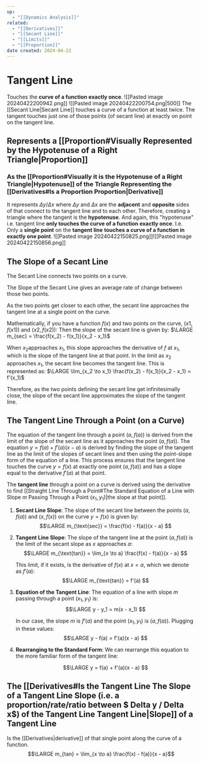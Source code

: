 ```yaml
---
up:
  - "[[Dynamics Analysis]]"
related:
  - "[[Derivatives]]"
  - "[[Secant Line]]"
  - "[[Limits]]"
  - "[[Proportion]]"
date created: 2024-04-22
---
```

# Tangent Line
Touches the **curve of a function** **exactly once**.
![[Pasted image 20240422200942.png]]
![[Pasted image 20240422200754.png|500]]
The [[Secant Line|Secant Line]] touches a curve of a function at least twice. 
	The tangent touches just one of those points (of secant line) at exactly on point on the tangent line.
## Represents a [[Proportion#Visually Represented by the Hypotenuse of a Right Triangle|Proportion]]
### As the [[Proportion#Visually it is the Hypotenuse of a Right Triangle|Hypotenuse]] of the Triangle Representing the [[Derivatives#Is a Proportion Proportion|Derivative]] 
It represents $\Delta y / \Delta x$ where $\Delta y$ and $\Delta x$ are the **adjacent** and **opposite** sides of that connect to the tangent line and to each other.
Therefore, creating a triangle where the tangent is the **hypotenuse**. 
	And again, this "hypotenuse" i.e. tangent line **only touches the curve of a function exactly once**.
		I.e. Only a **single point** on the **tangent line** **touches a curve of a function in exactly one point**.
![[Pasted image 20240422150825.png]]![[Pasted image 20240422150856.png]]
## The Slope of a Secant Line 
The Secant Line connects two points on a curve.

The Slope of the Secant Line gives an average rate of change between those two points.

As the two points get closer to each other, the secant line approaches the tangent line at a single point on the curve.

Mathematically, if you have a function $f(x)$ and two points on the curve, $(x1,f(x1))$ and $(x2,f(x2))$:
	Then the slope of the secant line is given by:
		$\LARGE m_{sec} = \frac{f(x_2) - f(x_1)}{x_2 - x_1}$

When $x_2$​ approaches $x_1$​, this slope approaches the derivative of $f$ at $x_1$, which is the slope of the tangent line at that point.
	In the limit as $x_2$ approaches $x_1$​, the secant line becomes the tangent line. 
		This is represented as:
			$\LARGE \lim_{x_2 \to x_1} \frac{f(x_2) - f(x_1)}{x_2 - x_1} = f'(x_1)$

Therefore, as the two points defining the secant line get infinitesimally close, the slope of the secant line approximates the slope of the tangent line.
## The Tangent Line Through a Point (on a Curve)
The equation of the tangent line through a point $(a, f(a))$ is derived from the limit of the slope of the secant line as it approaches the point $(a, f(a))$. 
	The equation $y = f(a) + f'(a)(x - a)$ is derived by finding the slope of the tangent line as the limit of the slopes of secant lines and then using the point-slope form of the equation of a line. 
		This process ensures that the tangent line touches the curve $y = f(x)$ at exactly one point $(a, f(a))$ and has a slope equal to the derivative $f'(a)$ at that point.

The **tangent line** through a point on a curve is derived using the derivative to find [[Straight Line Through a Point#The Standard Equation of a Line with Slope $m$ Passing Through a Point $(x_1, y_1)$|the slope at that point]].

1. **Secant Line Slope**:
   The slope of the secant line between the points $(a, f(a))$ and $(x, f(x))$ on the curve $y = f(x)$ is given by:
   $$\LARGE
   m_{\text{sec}} = \frac{f(x) - f(a)}{x - a}
   $$

2. **Tangent Line Slope**:
   The slope of the tangent line at the point $(a, f(a))$ is the limit of the secant slope as $x$ approaches $a$:
   $$\LARGE
   m_{\text{tan}} = \lim_{x \to a} \frac{f(x) - f(a)}{x - a}
   $$

   This limit, if it exists, is the derivative of $f(x)$ at $x = a$, which we denote as $f'(a)$:
   $$\LARGE
   m_{\text{tan}} = f'(a)
   $$

3. **Equation of the Tangent Line**:
   The equation of a line with slope $m$ passing through a point $(x_1, y_1)$ is:
   $$\LARGE
   y - y_1 = m(x - x_1)
   $$

   In our case, the slope $m$ is $f'(a)$ and the point $(x_1, y_1)$ is $(a, f(a))$. 
	   Plugging in these values:
   $$\LARGE
   y - f(a) = f'(a)(x - a)
   $$

4. **Rearranging to the Standard Form**:
   We can rearrange this equation to the more familiar form of the tangent line:

   $$\LARGE
   y = f(a) + f'(a)(x - a)
   $$
## The [[Derivatives#Is the Tangent Line The Slope of a Tangent Line Slope (i.e. a proportion/rate/ratio between $ Delta y / Delta x$) of the Tangent Line Tangent Line|Slope]] of a Tangent Line
Is the [[Derivatives|derivative]] of that single point along the curve of a function.
$$\LARGE m_{tan} =  \lim_{x \to a} \frac{f(x) - f(a)}{x - a}$$ 